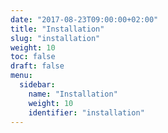 ```yaml
---
date: "2017-08-23T09:00:00+02:00"
title: "Installation"
slug: "installation"
weight: 10
toc: false
draft: false
menu:
  sidebar:
    name: "Installation"
    weight: 10
    identifier: "installation"
---
```

